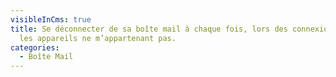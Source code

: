 ```yaml
---
visibleInCms: true
title: Se déconnecter de sa boîte mail à chaque fois, lors des connexions sur
  les appareils ne m’appartenant pas.
categories:
  - Boîte Mail
---
```

